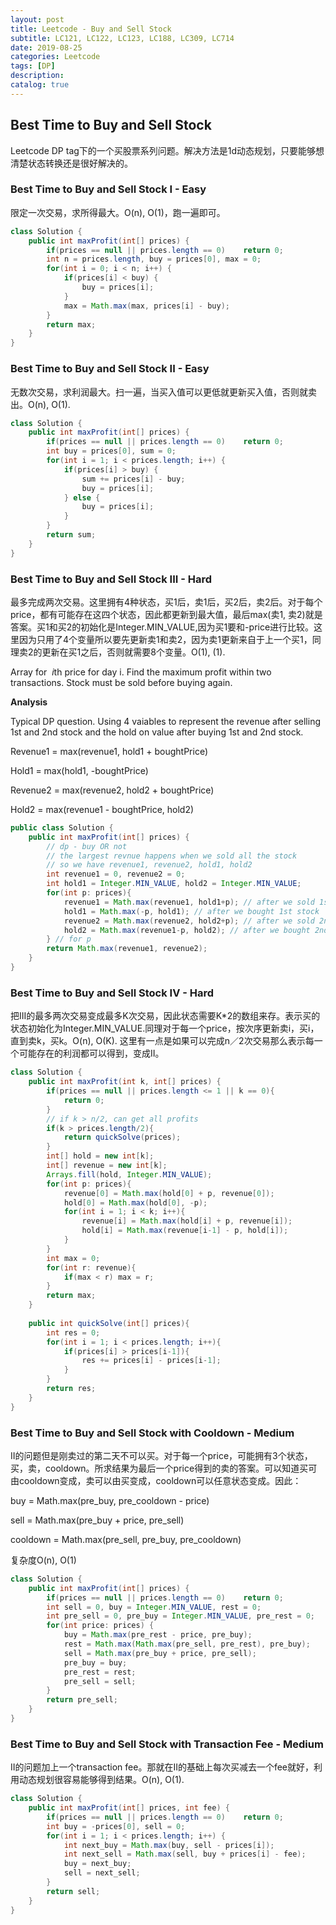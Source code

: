 ```yaml
---
layout: post
title: Leetcode - Buy and Sell Stock
subtitle: LC121, LC122, LC123, LC188, LC309, LC714
date: 2019-08-25
categories: Leetcode
tags: [DP]
description: 
catalog: true
---
```


## Best Time to Buy and Sell Stock

Leetcode DP tag下的一个买股票系列问题。解决方法是1d动态规划，只要能够想清楚状态转换还是很好解决的。

### Best Time to Buy and Sell Stock I - Easy

限定一次交易，求所得最大。O(n), O(1)，跑一遍即可。

```java
class Solution {
    public int maxProfit(int[] prices) {
        if(prices == null || prices.length == 0)    return 0;
        int n = prices.length, buy = prices[0], max = 0;
        for(int i = 0; i < n; i++) {
            if(prices[i] < buy) {
                buy = prices[i];
            }
            max = Math.max(max, prices[i] - buy);
        }
        return max;
    }
}
```



### Best Time to Buy and Sell Stock II - Easy

无数次交易，求利润最大。扫一遍，当买入值可以更低就更新买入值，否则就卖出。O(n), O(1).

```java
class Solution {
    public int maxProfit(int[] prices) {
        if(prices == null || prices.length == 0)    return 0;
        int buy = prices[0], sum = 0;
        for(int i = 1; i < prices.length; i++) {
            if(prices[i] > buy) {
                sum += prices[i] - buy;
                buy = prices[i];
            } else {
                buy = prices[i];
            }
        }
        return sum;
    }
}
```



### Best Time to Buy and Sell Stock III - Hard

最多完成两次交易。这里拥有4种状态，买1后，卖1后，买2后，卖2后。对于每个price，都有可能存在这四个状态，因此都更新到最大值，最后max(卖1, 卖2)就是答案。买1和买2的初始化是Integer.MIN_VALUE,因为买1要和-price进行比较。这里因为只用了4个变量所以要先更新卖1和卖2，因为卖1更新来自于上一个买1，同理卖2的更新在买1之后，否则就需要8个变量。O(1), (1).

Array for  *i*th price for day i. Find the maximum profit within two transactions. Stock must be sold before buying again.

**Analysis**

Typical DP question. Using 4 vaiables to represent the revenue after selling 1st and 2nd stock and the hold on value after buying 1st and 2nd stock. 

Revenue1 = max(revenue1, hold1 + boughtPrice)

Hold1 = max(hold1, -boughtPrice) 

Revenue2 = max(revenue2, hold2 + boughtPrice)

Hold2 = max(revenue1 - boughtPrice, hold2)

```java
public class Solution {
    public int maxProfit(int[] prices) {
        // dp - buy OR not
        // the largest revnue happens when we sold all the stock
        // so we have revenue1, revenue2, hold1, hold2
        int revenue1 = 0, revenue2 = 0;
        int hold1 = Integer.MIN_VALUE, hold2 = Integer.MIN_VALUE;
        for(int p: prices){
            revenue1 = Math.max(revenue1, hold1+p); // after we sold 1st stock
            hold1 = Math.max(-p, hold1); // after we bought 1st stock
            revenue2 = Math.max(revenue2, hold2+p); // after we sold 2nd stock
            hold2 = Math.max(revenue1-p, hold2); // after we bought 2nd stock
        } // for p
        return Math.max(revenue1, revenue2);
    }
}
```



### Best Time to Buy and Sell Stock IV - Hard

把III的最多两次交易变成最多K次交易，因此状态需要K*2的数组来存。表示买的状态初始化为Integer.MIN_VALUE.同理对于每一个price，按次序更新卖i，买i，直到卖k，买k。O(n), O(K). 这里有一点是如果可以完成n／2次交易那么表示每一个可能存在的利润都可以得到，变成II。

```java
class Solution {
    public int maxProfit(int k, int[] prices) {
        if(prices == null || prices.length <= 1 || k == 0){
            return 0;
        }
        // if k > n/2, can get all profits
        if(k > prices.length/2){
            return quickSolve(prices);
        }
        int[] hold = new int[k];
        int[] revenue = new int[k];
        Arrays.fill(hold, Integer.MIN_VALUE);
        for(int p: prices){
            revenue[0] = Math.max(hold[0] + p, revenue[0]);
            hold[0] = Math.max(hold[0], -p);
            for(int i = 1; i < k; i++){
                revenue[i] = Math.max(hold[i] + p, revenue[i]);
                hold[i] = Math.max(revenue[i-1] - p, hold[i]);
            }
        }
        int max = 0;
        for(int r: revenue){
            if(max < r) max = r;
        }
        return max;
    }
    
    public int quickSolve(int[] prices){
        int res = 0;
        for(int i = 1; i < prices.length; i++){
            if(prices[i] > prices[i-1]){
                res += prices[i] - prices[i-1];
            }
        }
        return res;
    }
}
```



### Best Time to Buy and Sell Stock with Cooldown - Medium

II的问题但是刚卖过的第二天不可以买。对于每一个price，可能拥有3个状态，买，卖，cooldown。所求结果为最后一个price得到的卖的答案。可以知道买可由cooldown变成，卖可以由买变成，cooldown可以任意状态变成。因此：

buy = Math.max(pre_buy, pre_cooldown - price)

sell = Math.max(pre_buy + price, pre_sell)

cooldown = Math.max(pre_sell, pre_buy, pre_cooldown)

复杂度O(n), O(1)

```java
class Solution {
    public int maxProfit(int[] prices) {
        if(prices == null || prices.length == 0)    return 0;
        int sell = 0, buy = Integer.MIN_VALUE, rest = 0;
        int pre_sell = 0, pre_buy = Integer.MIN_VALUE, pre_rest = 0;
        for(int price: prices) {
            buy = Math.max(pre_rest - price, pre_buy);
            rest = Math.max(Math.max(pre_sell, pre_rest), pre_buy);
            sell = Math.max(pre_buy + price, pre_sell);
            pre_buy = buy;
            pre_rest = rest;
            pre_sell = sell;
        }
        return pre_sell;
    }
}
```



### Best Time to Buy and Sell Stock with Transaction Fee - Medium

II的问题加上一个transaction fee。那就在II的基础上每次买减去一个fee就好，利用动态规划很容易能够得到结果。O(n), O(1).

```java
class Solution {
    public int maxProfit(int[] prices, int fee) {
        if(prices == null || prices.length == 0)    return 0;
        int buy = -prices[0], sell = 0;
        for(int i = 1; i < prices.length; i++) {
            int next_buy = Math.max(buy, sell - prices[i]);
            int next_sell = Math.max(sell, buy + prices[i] - fee);
            buy = next_buy;
            sell = next_sell;
        }
        return sell;
    }
}
```